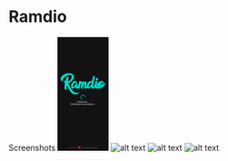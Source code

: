 # Ramdio

Screenshots
<img src="screenshots/S1.png" height="200">
![alt text](https://github.com/ashishthehulk/Ramdio/blob/master/screenshots/S1.png)
![alt text](https://github.com/ashishthehulk/Ramdio/blob/master/screenshots/S2.png)
![alt text](https://github.com/ashishthehulk/Ramdio/blob/master/screenshots/S3.png)
